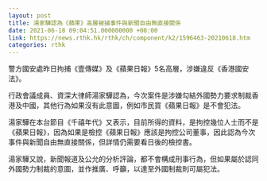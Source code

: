```yaml
---
layout: post
title: 湯家驊認為《蘋果》高層被捕事件與新聞自由無直接關係
date: 2021-06-18 09:04:51.000000000 +08:00
link: https://news.rthk.hk/rthk/ch/component/k2/1596463-20210618.htm
categories: rthk
---
```


警方國安處昨日拘捕《壹傳媒》及《蘋果日報》5名高層，涉嫌違反《香港國安法》。

行政會議成員、資深大律師湯家驊認為，今次案件是涉嫌勾結外國勢力要求制裁香港及中國，其他行為如果沒有此意圖，例如市民買《蘋果日報》是不會犯法。

湯家驊在本台節目《千禧年代》又表示，目前所得的資料，是拘控幾位人士而不是《蘋果日報》，因為如果是檢控《蘋果日報》應該是拘控公司董事，因此認為今次事件與新聞自由無直接關係，但詳情仍需要看日後的檢控書。

湯家驊又說，新聞報道及公允的分析評論，都不會構成刑事行為，但如果屬於認同外國勢力制裁的意圖，並作推廣、呼籲，以達至外國制裁則可屬犯法。
